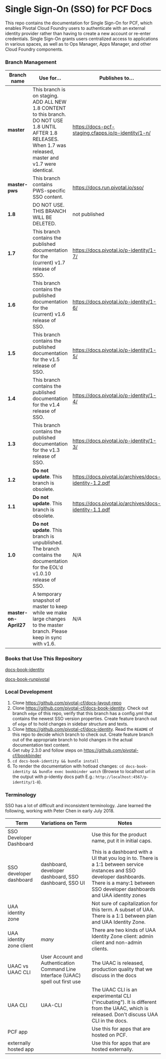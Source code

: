 # Single Sign-On (SSO) for PCF Docs

This repo contains the documentation for Single Sign-On for PCF, which enables Pivotal Cloud Foundry users to
authenticate with an external identity provider rather than having to create a new account or re-enter credentials. Single Sign-On grants users centralized access to applications in various spaces, as well as to Ops Manager, Apps Manager, and other Cloud Foundry components.

### Branch Management

| Branch name | Use for… | Publishes to… | Protected? |
|-------------| ------|--------|--------|
|**master** | This branch is on staging. ADD ALL NEW 1.8 CONTENT to this branch. DO NOT USE 1.8 UNTIL AFTER 1.8 RELEASES. When 1.7 was released, master and v1.7 were identical. | <a href="https://docs-pcf-staging.cfapps.io/p-identity/1-n/">https://docs-pcf-staging.cfapps.io/p-identity/1-n/</a> | yes |
|**master-pws** | This branch contains PWS-specific SSO content. | <a href="https://docs.run.pivotal.io/sso/index.html">https://docs.run.pivotal.io/sso/</a>| yes |
|**1.8** | DO NOT USE. THIS BRANCH WILL BE DELETED. | not published |  NA |
|**1.7** | This branch contains the published documentation for the (current) v1.7 release of SSO. | <a href="https://docs.pivotal.io/p-identity/1-7/">https://docs.pivotal.io/p-identity/1-7/</a>|  yes |
|**1.6** | This branch contains the published documentation for the (current) v1.6 release of SSO. | <a href="https://docs.pivotal.io/p-identity/1-6/">https://docs.pivotal.io/p-identity/1-6/</a>|  yes |
|**1.5** | This branch contains the published documentation for the v1.5 release of SSO. | <a href="https://docs.pivotal.io/p-identity/1-5/">https://docs.pivotal.io/p-identity/1-5/</a>| yes |
|**1.4** | This branch contains the published documentation for the v1.4 release of SSO. |  <a href="https://docs.pivotal.io/p-identity/1-4/index.html">https://docs.pivotal.io/p-identity/1-4/</a>| yes |
|**1.3** | This branch contains the published documentation for the v1.3 release of SSO. | <a href="https://docs.pivotal.io/p-identity/1-3/index.html">https://docs.pivotal.io/p-identity/1-3/</a>| yes |
|**1.2** | **Do not update**. This branch is obsolete. | <a href="https://docs.pivotal.io/archives/docs-identity-1.2.pdf">https://docs.pivotal.io/archives/docs-identity-1.2.pdf</a>| no |
|**1.1** | **Do not update**. This branch is obsolete. | <a href="https://docs.pivotal.io/archives/docs-identity-1.1.pdf">https://docs.pivotal.io/archives/docs-identity-1.1.pdf</a>| no |
|**1.0** | **Do not update**. This branch is unpublished. The branch contains the  documentation for the EOL'd v1.0.10 release of SSO.| _N/A_ | no |
| **master-on-April27** | A temporary snapshot of master to keep while we make large changes to the master branch. Please keep in sync with v1.6. | _N/A_ | no |

### Books that Use This Repository

[docs-book-identity](https://github.com/pivotal-cf/docs-book-identity/blob/master/config.yml)

[docs-book-runpivotal](https://github.com/pivotal-cf/docs-book-runpivotal/blob/master/config.yml)

### Local Development
1. Clone https://github.com/pivotal-cf/docs-layout-repo
2. Clone https://github.com/pivotal-cf/docs-book-identity. Check out branch `edge` of this repo, verify that this branch has a config.yml that contains the newest SSO version properties. Create feature branch out of `edge` of to hold changes in sidebar structure and texts.
3. Clone https://github.com/pivotal-cf/docs-identity. Read the `README` of this repo to decide which branch to check out. Create feature branch out of the appropriate branch to hold changes in the actual documentation text content.
4. Get ruby 2.3.0 and follow steps on https://github.com/pivotal-cf/bookbinder
5. `cd docs-book-identity && bundle install`
6. To render the documentation with hotload changes: `cd docs-book-identity && bundle exec bookbinder watch` (Browse to localhost url in the output with p-identiy docs path E.g.: `http://localhost:4567/p-identity/1-8`).

### Terminology

SSO has a lot of difficult and inconsistent terminology. Jane learned the following, working with Peter Chen in early July 2018.

| Term | Variations on Term | Notes |
|------|--------------------|-------|
| SSO Developer Dashboard | | Use this for the product name, put it in initial caps. |
| SSO developer dashboard | dashboard, developer dashboard, SSO dashboard, SSO UI | This is a dashboard with a UI that you log in to. There is a 1:1 between service instances and SSO developer dashboards. There is a many:1 between SSO developer dashboards and UAA identity zones|
| UAA identity zone | | Not sure of capitalization for this term. A subset of UAA. There is a 1:1 between plan and UAA Identity Zone. |
| UAA identity zone client | _many_ | There are two kinds of UAA Identity Zone client: admin client and non-admin clients.|
| UAAC vs UAAC CLI | User Account and Authentication Command Line Interface (UAAC) spell out first use | The UAAC is released, production quality that we discuss in the docs |
| UAA CLI | UAA-CLI  | The UAAC CLI is an experimental CLI ("incubating"). It is different from the UAAC, which is released. Don't discuss UAA CLI in the docs. |
| PCF app | | Use this for apps that are hosted on PCF. |
| externally hosted app | | Use this for apps that are hosted externally. |
